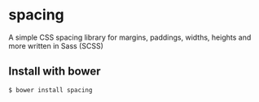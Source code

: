 # spacing
A simple CSS spacing library for margins, paddings, widths, heights and more written in Sass (SCSS)

## Install with bower
``` shell
$ bower install spacing
```



